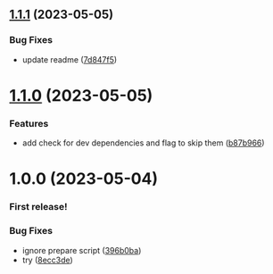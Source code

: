 ## [1.1.1](https://github.com/dschewchenko/just-check/compare/v1.1.0...v1.1.1) (2023-05-05)


### Bug Fixes

* update readme ([7d847f5](https://github.com/dschewchenko/just-check/commit/7d847f52c24e412fb8f2b8e3dd29710b7aadbeea))

# [1.1.0](https://github.com/dschewchenko/just-check/compare/v1.0.0...v1.1.0) (2023-05-05)


### Features

* add check for dev dependencies and flag to skip them ([b87b966](https://github.com/dschewchenko/just-check/commit/b87b9668ed0af88051c5f04d633b9d9ee3f916fb))

# 1.0.0 (2023-05-04)

### First release!

### Bug Fixes

* ignore prepare script ([396b0ba](https://github.com/dschewchenko/just-check/commit/396b0bada2c7094772ae8d565fed3e92c82c8aab))
* try ([8ecc3de](https://github.com/dschewchenko/just-check/commit/8ecc3de13419a2898054047c05932650e3bc3208))
